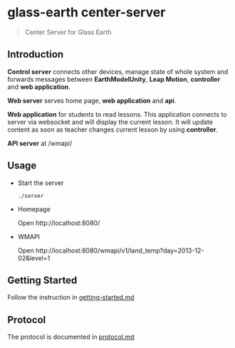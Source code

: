 # glass-earth center-server

> Center Server for Glass Earth

## Introduction

**Control server** connects other devices, manage state of whole system and forwards messages between **EarthModelUnity**, **Leap Motion**, **controller** and **web application**.

**Web server** serves home page, **web application** and **api**.

**Web application** for students to read lessons. This application connects to server via websocket and will display the current lesson. It will update content as soon as teacher changes current lesson by using **controller**.

**API server** at /wmapi/

## Usage

* Start the server

  ```
  ./server
  ```

* Homepage

  Open http://localhost:8080/

* WMAPI

  Open http://localhost:8080/wmapi/v1/land_temp?day=2013-12-02&level=1

## Getting Started

Follow the instruction in [getting-started.md](https://github.com/glass-earth/glass-earth/blob/master/getting-started.md)

## Protocol

The protocol is documented in [protocol.md](https://github.com/glass-earth/glass-earth/blob/master/protocol.md)
